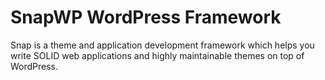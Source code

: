 # SnapWP WordPress Framework

Snap is a theme and application development framework which helps you write SOLID web applications and highly maintainable themes on top of WordPress.
